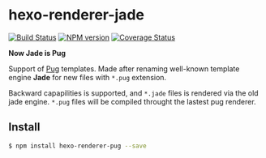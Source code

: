 # hexo-renderer-jade
[![Build Status](https://travis-ci.org/hexojs/hexo-renderer-jade.svg?branch=master)](https://travis-ci.org/hexojs/hexo-renderer-jade)  [![NPM version](https://badge.fury.io/js/hexo-renderer-jade.svg)](http://badge.fury.io/js/hexo-renderer-jade) [![Coverage Status](https://img.shields.io/coveralls/hexojs/hexo-renderer-jade.svg)](https://coveralls.io/r/hexojs/hexo-renderer-jade?branch=master) 

**Now Jade is Pug**

Support of [Pug] templates. Made after renaming well-known template engine
**Jade** for new files with `*.pug` extension.

Backward capapilities is supported, and `*.jade` files is rendered via the old jade engine.
`*.pug` files will be compiled throught the lastest pug renderer.

## Install

``` bash
$ npm install hexo-renderer-pug --save
```

[Pug]: http://pugjs.org/
